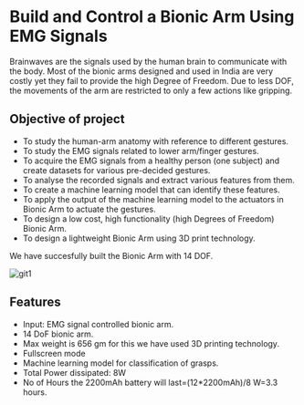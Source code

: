 # Build and Control a Bionic Arm Using EMG Signals 

Brainwaves are the signals used by the human brain to communicate with the body. Most of the bionic arms designed and used in India are very costly yet they fail to provide the high Degree of Freedom. 
Due to less DOF, the movements of the arm are restricted to only a few actions like gripping. 


##  Objective of project 

-  To study the human-arm anatomy with reference to different gestures.
- To study the EMG signals related to lower arm/finger gestures.
- To acquire the EMG signals from a healthy person (one subject) and create datasets for various pre-decided gestures.
- To analyse the recorded signals and extract various features from them.
- To create a machine learning model that can identify these features.
- To apply the output of the machine learning model to the actuators in Bionic Arm to actuate the gestures.
- To design a low cost, high functionality (high Degrees of Freedom) Bionic Arm.
- To design a lightweight Bionic Arm using 3D print technology. 

We have succesfully built the Bionic Arm with 14 DOF.

![git1](https://user-images.githubusercontent.com/113464553/199393134-b65c852c-caeb-420b-b64d-5e9afdaa685d.png)

## Features

- Input:  EMG signal controlled bionic arm.
- 14 DoF bionic arm.
- Max weight is 656 gm for this we have used 3D printing technology.
- Fullscreen mode
- Machine learning model for classification of grasps.
- Total Power dissipated: 8W
- No of Hours the 2200mAh battery will last=(12*2200mAh)/8 W=3.3 hours.

